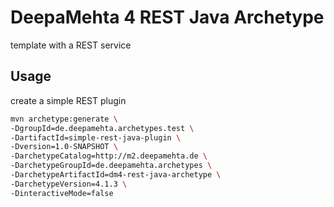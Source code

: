 # DeepaMehta 4 REST Java Archetype

template with a REST service

## Usage

create a simple REST plugin

```sh
mvn archetype:generate \
-DgroupId=de.deepamehta.archetypes.test \
-DartifactId=simple-rest-java-plugin \
-Dversion=1.0-SNAPSHOT \
-DarchetypeCatalog=http://m2.deepamehta.de \
-DarchetypeGroupId=de.deepamehta.archetypes \
-DarchetypeArtifactId=dm4-rest-java-archetype \
-DarchetypeVersion=4.1.3 \
-DinteractiveMode=false
```
